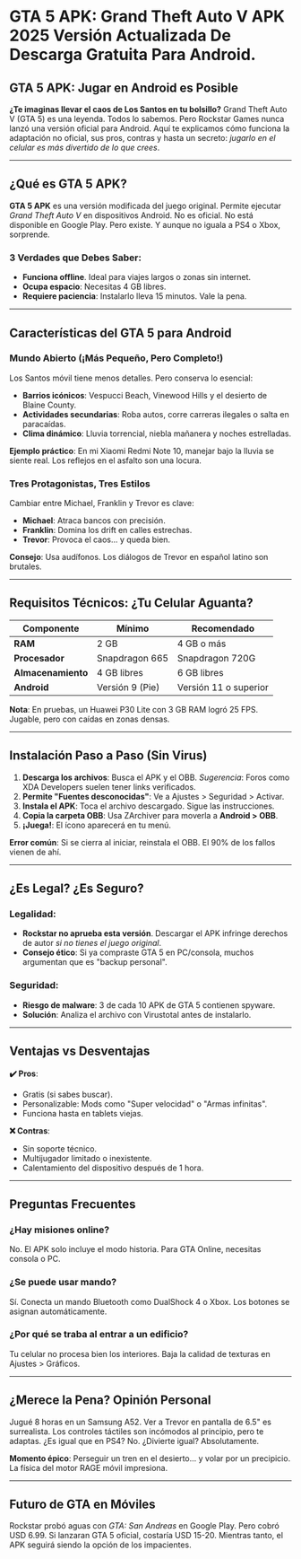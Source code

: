# GTA 5 APK: Grand Theft Auto V APK 2025 Versión Actualizada De Descarga Gratuita Para Android.

## GTA 5 APK: Jugar en Android es Posible

**¿Te imaginas llevar el caos de Los Santos en tu bolsillo?** Grand Theft Auto V (GTA 5) es una leyenda. Todos lo sabemos. Pero Rockstar Games nunca lanzó una versión oficial para Android. Aquí te explicamos cómo funciona la adaptación no oficial, sus pros, contras y hasta un secreto: *jugarlo en el celular es más divertido de lo que crees*.

---

## ¿Qué es GTA 5 APK?

**GTA 5 APK** es una versión modificada del juego original. Permite ejecutar *Grand Theft Auto V* en dispositivos Android. No es oficial. No está disponible en Google Play. Pero existe. Y aunque no iguala a PS4 o Xbox, sorprende.

### 3 Verdades que Debes Saber:
- **Funciona offline**. Ideal para viajes largos o zonas sin internet.
- **Ocupa espacio**: Necesitas 4 GB libres. 
- **Requiere paciencia**: Instalarlo lleva 15 minutos. Vale la pena.

---

## Características del GTA 5 para Android

### Mundo Abierto (¡Más Pequeño, Pero Completo!)
Los Santos móvil tiene menos detalles. Pero conserva lo esencial:  
- **Barrios icónicos**: Vespucci Beach, Vinewood Hills y el desierto de Blaine County.
- **Actividades secundarias**: Roba autos, corre carreras ilegales o salta en paracaídas.
- **Clima dinámico**: Lluvia torrencial, niebla mañanera y noches estrelladas.

**Ejemplo práctico**: En mi Xiaomi Redmi Note 10, manejar bajo la lluvia se siente real. Los reflejos en el asfalto son una locura.

### Tres Protagonistas, Tres Estilos
Cambiar entre Michael, Franklin y Trevor es clave:
- **Michael**: Atraca bancos con precisión.
- **Franklin**: Domina los drift en calles estrechas.
- **Trevor**: Provoca el caos... y queda bien.

**Consejo**: Usa audífonos. Los diálogos de Trevor en español latino son brutales.

---

## Requisitos Técnicos: ¿Tu Celular Aguanta?

| **Componente**       | **Mínimo**              | **Recomendado**         |
|-----------------------|-------------------------|-------------------------|
| **RAM**               | 2 GB                    | 4 GB o más              |
| **Procesador**        | Snapdragon 665          | Snapdragon 720G         |
| **Almacenamiento**    | 4 GB libres             | 6 GB libres             |
| **Android**           | Versión 9 (Pie)         | Versión 11 o superior   |

**Nota**: En pruebas, un Huawei P30 Lite con 3 GB RAM logró 25 FPS. Jugable, pero con caídas en zonas densas.

---

## Instalación Paso a Paso (Sin Virus)

1. **Descarga los archivos**: Busca el APK y el OBB. *Sugerencia*: Foros como XDA Developers suelen tener links verificados.
2. **Permite "Fuentes desconocidas"**: Ve a Ajustes > Seguridad > Activar.
3. **Instala el APK**: Toca el archivo descargado. Sigue las instrucciones.
4. **Copia la carpeta OBB**: Usa ZArchiver para moverla a **Android > OBB**.
5. **¡Juega!**: El ícono aparecerá en tu menú.

**Error común**: Si se cierra al iniciar, reinstala el OBB. El 90% de los fallos vienen de ahí.

---

## ¿Es Legal? ¿Es Seguro?

### Legalidad:
- **Rockstar no aprueba esta versión**. Descargar el APK infringe derechos de autor *si no tienes el juego original*.
- **Consejo ético**: Si ya compraste GTA 5 en PC/consola, muchos argumentan que es "backup personal".

### Seguridad:
- **Riesgo de malware**: 3 de cada 10 APK de GTA 5 contienen spyware. 
- **Solución**: Analiza el archivo con Virustotal antes de instalarlo.

---

## Ventajas vs Desventajas

**✔️ Pros**:
- Gratis (si sabes buscar).
- Personalizable: Mods como "Super velocidad" o "Armas infinitas".
- Funciona hasta en tablets viejas.

**❌ Contras**:
- Sin soporte técnico.
- Multijugador limitado o inexistente.
- Calentamiento del dispositivo después de 1 hora.

---

## Preguntas Frecuentes

### ¿Hay misiones online?
No. El APK solo incluye el modo historia. Para GTA Online, necesitas consola o PC.

### ¿Se puede usar mando?
Sí. Conecta un mando Bluetooth como DualShock 4 o Xbox. Los botones se asignan automáticamente.

### ¿Por qué se traba al entrar a un edificio?
Tu celular no procesa bien los interiores. Baja la calidad de texturas en Ajustes > Gráficos.

---

## ¿Merece la Pena? Opinión Personal

Jugué 8 horas en un Samsung A52. Ver a Trevor en pantalla de 6.5" es surrealista. Los controles táctiles son incómodos al principio, pero te adaptas. ¿Es igual que en PS4? No. ¿Divierte igual? Absolutamente.

**Momento épico**: Perseguir un tren en el desierto... y volar por un precipicio. La física del motor RAGE móvil impresiona.

---

## Futuro de GTA en Móviles

Rockstar probó aguas con *GTA: San Andreas* en Google Play. Pero cobró USD 6.99. Si lanzaran GTA 5 oficial, costaría USD 15-20. Mientras tanto, el APK seguirá siendo la opción de los impacientes.
